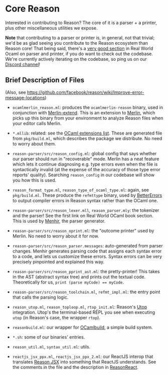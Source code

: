 # Core Reason

Interested in contributing to Reason? The core of it is a parser + a printer, plus other miscellaneous utilities we expose.

**Note** that contributing to a parser or printer is, in general, not that trivial; we'd be as glad seeing you contribute to the Reason ecosystem than Reason core! That being said, there's a [very good section](https://realworldocaml.org/v1/en/html/parsing-with-ocamllex-and-menhir.html) in Real World Ocaml on parser and printer, if you do want to check out the codebase. We're currently actively iterating on the codebase, so ping us on our [Discord channel](discord.gg/reasonml)!

## Brief Description of Files

(Also, see https://github.com/facebook/reason/wiki/Improve-error-message-locations)

- `ocamlmerlin_reason.ml`: produces the `ocamlmerlin-reason` binary, used in conjunction with [Merlin-extend](https://github.com/let-def/merlin-extend). This is an extension to [Merlin](https://github.com/ocaml/merlin), which picks up this binary from your environment to analyze Reason files when your editor calls Merlin.

- `*.mllib`: related: see the [OCaml extensions list](https://github.com/facebook/reason/wiki/OCaml-Ecosystem-Extensions-List). These are generated file from `pkg/build.ml`, which describes the package we distribute. No need to worry about them.

- `reason-parser/src/reason_config.ml`: global config that says whether our parser should run in "recoverable" mode. Merlin has a neat feature which lets it continue diagnosing e.g. type errors even when the file is syntactically invalid (at the expense of the accuracy of those type error reports' quality). Searching `reason_config` in our codebase will show you how this is used.

- `reason_format_type.ml`, `reason_type_of_ocaml_type.ml`: again, see `pkg/build.ml`. These produce the `refmttype` binary, used by [BetterErrors](refmttype) to output compiler errors in Reason syntax rather than the OCaml one.

- `reason-parser/src/reason_lexer.mll`, `reason_parser.mly`: the tokenizer and the parser! See the first link on Real World OCaml book section. This is used by [Menhir](http://gallium.inria.fr/~fpottier/menhir/), the parser generator.

- `reason-parser/src/reason_oprint.ml`: the "outcome printer" used by Merlin. No need to worry about it for now.

- `reason-parser/src/reason_parser.messages`: auto-generated from parser changes. Menhir generates parsing code that assigns each syntax error to a code, and lets us customize these errors. Syntax errors can be very precisely pinpointed and explained this way.

- `reason-parser/src/reason_pprint_ast.ml`: the pretty-printer! This takes in the AST (abstract syntax tree) and prints out the textual code. Theoretically for us, `print (parse myCode) == myCode`.

- `reason-parser/src/reason_toolchain.ml`, `refmt_impl.ml`: the entry point that calls the parsing logic.

- `reason_utop.ml`, `reason_toploop.ml`, `rtop_init.ml`: Reason's [Utop](https://github.com/diml/utop) integration. Utop's the terminal-based REPL you see when executing `utop` (in Reason's case, the wrapper `rtop`).

- `reasonbuild.ml`: our wrapper for [OCamlbuild](https://ocaml.org/learn/tutorials/ocamlbuild/), a simple build system.

- `*.sh`: some of our binaries' entries.

- `reason_util.ml`, `syntax_util.ml`: utils.

- `reactjs_jsx_ppx.ml`, `reactjs_jsx_ppx_2.ml`: our ReactJS interop that translates [Reason JSX](http://facebook.github.io/reason/index.html#diving-deeper-jsx) into something that ReactJS understands. See the comments in the file and the description in [ReasonReact](https://reasonml.github.io/reason-react/#reason-react-jsx).
